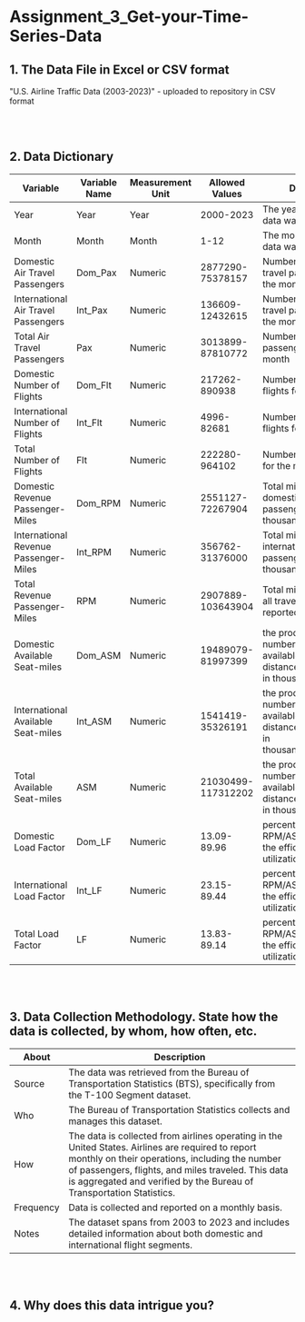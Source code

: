 # Assignment_3_Get-your-Time-Series-Data

## 1. The Data File in Excel or CSV format
"U.S. Airline Traffic Data (2003-2023)" - uploaded to repository in CSV format

<br> <br>

## 2. Data Dictionary

| Variable                             | Variable Name | Measurement Unit | Allowed Values     | Description |
|--------------------------------------|---------------|------------------|--------------------|-------------|
| Year                                 | Year          | Year             | 2000-2023          | The year in which the data was recorded          | 
| Month                                | Month         | Month            | 1-12               | The month in which the data was recorded          | 
| Domestic Air Travel Passengers       | Dom_Pax       | Numeric          | 2877290-75378157   | Number of domestic travel passengers for the month        |
| International Air Travel Passengers  | Int_Pax       | Numeric          | 136609-12432615    | Number of international travel passengers for the month          |
| Total Air Travel Passengers          | Pax           | Numeric          | 3013899-87810772   | Number of total travel passengers for the month |
| Domestic Number of Flights           | Dom_Flt       | Numeric          | 217262-890938      | Number of domestic flights for the month |
| International Number of Flights      | Int_Flt       | Numeric          | 4996-82681         | Number of international flights for the month |
| Total Number of Flights              | Flt           | Numeric          | 222280-964102      | Number of total flights for the month |
| Domestic Revenue Passenger-Miles     | Dom_RPM       | Numeric          | 2551127-72267904   | Total miles traveled by domestic travel passengers, reported in thousands |
| International Revenue Passenger-Miles| Int_RPM       | Numeric          | 356762-31376000    | Total miles traveled by international travel passengers, reported in thousands |
| Total Revenue Passenger-Miles        | RPM           | Numeric          | 2907889-103643904  | Total miles traveled by all travel passengers, reported in thousands |
| Domestic Available Seat-miles        | Dom_ASM       | Numeric          | 19489079-81997399  | the product of the number of seats available and the distance flown, reported in thousands(domestic) |
| International Available Seat-miles   | Int_ASM       | Numeric          | 1541419-35326191   | the product of the number of seats available and the distance flown, reported in thousands(international) |
| Total Available Seat-miles           | ASM           | Numeric          | 21030499-117312202 | the product of the number of seats available and the distance flown, reported in thousands(total) |
| Domestic Load Factor                 | Dom_LF        | Numeric          | 13.09-89.96        | percentage of RPM/ASM, indicating the efficiency of utilization(domestic) |
| International Load Factor            | Int_LF        | Numeric          | 23.15-89.44        | percentage of RPM/ASM, indicating the efficiency of utilization(international) |
| Total Load Factor                    | LF            | Numeric          | 13.83-89.14        | percentage of RPM/ASM, indicating the efficiency of utilization(total) |

<br> <br>

## 3. Data Collection Methodology. State how the data is collected, by whom, how often, etc. 

| About     | Description   |
|-----------|---------------|
| Source    | The data was retrieved from the Bureau of Transportation Statistics (BTS), specifically from the T-100 Segment dataset.      |
| Who       | The Bureau of Transportation Statistics collects and manages this dataset.                                                   |
| How       | The data is collected from airlines operating in the United States. Airlines are required to report monthly on their operations, including the number of passengers, flights, and miles traveled. This data is aggregated and verified by the Bureau of Transportation Statistics.                  |
| Frequency | Data is collected and reported on a monthly basis.                                                                           |
| Notes     | The dataset spans from 2003 to 2023 and includes detailed information about both domestic and international flight segments. |

<br> <br>

## 4. Why does this data intrigue you?


